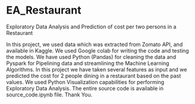 # EA_Restaurant
Exploratory Data Analysis and Prediction of cost per two persons in a Restaurant

In this project, we used data which was extracted from Zomato API, and available in Kaggle.
We used Google colab for writing the code and testing the models. We have used Python (Pandas) for cleaning the data and Pyspark for Pipelining data and streamlining the Machine Learning Algorithms. In this project we have taken several features as input and we predicted the cost for 2 people dining in a restaurant based on the past values.
We used Python Visualization capabilities for performing Exploratory Data Analysis.
The entire source code is available in source_code.ipynb file.
Thank You.
